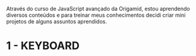 Através do curso de JavaScript avançado da Origamid, estou aprendendo diversos conteúdos e para treinar meus conhecimentos decidi criar mini projetos de alguns assuntos aprendidos.

# 1 - KEYBOARD
